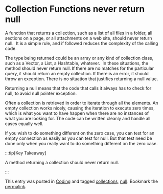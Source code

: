 #  Collection Functions never return null

A function that returns a collection, such as a list of all files in a folder, all sections on a page, or all attachments on a web site, should never return null.  It is a simple rule, and if followed reduces the complexity of the calling code.

The type being returned could be an array or any kind of collection class, such as a Vector, a List, a Hashtable, whatever.  In these situations, the method should never return null. If there are no matches for the particular query, it should return an empty collection. If there is an error, it should throw an exception. There is no situation that justifies returning a null value.  

Returning a null means that the code that calls it always has to check for null, to avoid null pointer exception.

Often a collection is retrieved in order to iterate through all the elements. An empty collection works nicely, causing the iteration to execute zero times, which is what you want to have happen when there are no instances of what you are looking for. The code can be written cleanly and handle all cases equally well.  

If you wish to do something different on the zero case, you can test for an empty connection as easily as you can test for null. But that test need be done only when you really want to do something different on the zero case.

:::tip[Key Takeaway]

A method returning a collection should never return null.

:::

This entry was posted in [Coding](https://agiletribe.purplehillsbooks.com/category/coding/) and tagged [collections](https://agiletribe.purplehillsbooks.com/tag/collections/), [null](https://agiletribe.purplehillsbooks.com/tag/null/). Bookmark the [permalink](https://agiletribe.purplehillsbooks.com/2011/10/05/7-functions-returning-collections-should-never-return-null/ "Permalink to #7 Functions Returning Collections, should never return null").